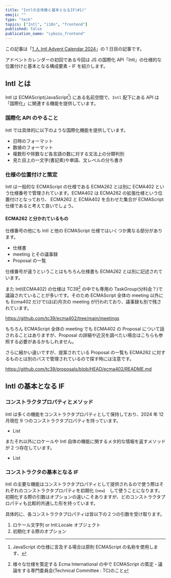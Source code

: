 ```yaml
---
title: "Intlの全体像と基本となるIF(#1)"
emoji: ""
type: "tech"
topics: ["Intl", "i18n", "frontend"]
published: false
publication_name: "cybozu_frontend"
---
```


この記事は「[1 人 Intl Advent Calendar 2024](https://adventar.org/calendars/10555)」の 1 日目の記事です。

アドベントカレンダーの初回である今回は JS の国際化 API「Intl」の仕様的な位置付けと基本となる構成要素・IF を紹介します。

## Intl とは

Intl は ECMAScript(JavaScript[^1]) にある名前空間で、`Intl` 配下にある API は「国際化」に関連する機能を提供しています。

### 国際化 API のやること

Intl では具体的に以下のような国際化機能を提供しています。

- 日時のフォーマット
- 数値のフォーマット
- 複数形や除数など各言語の数に対する文法上の分類判別
- 見た目上の一文字(書記素)や単語、文レベルの分ち書き

### 仕様の位置付けと策定

Intl は一般的な ECMAScript の仕様である ECMA262 とは別に ECMA402 という仕様番号で管理されています。ECMA402 は ECMA262 の拡張仕様という位置付けとなっており、 ECMA262 と ECMA402 を合わせた集合が ECMAScript 仕様であると考えて良いでしょう。

#### ECMA262 と分かれているもの

仕様番号の他にも Intl と他の ECMAScript 仕様ではいくつか異なる部分があります。

- 仕様書
- meeting とその議事録
- Proposal の一覧

仕様番号が違うということはもちろん仕様書も ECMA262 とは別に記述されています。

<!-- TODO 仕様書のリンク -->

また Intl(ECMA402) の仕様は TC39[^2] の中でも専用の TaskGroup(分科会？)で議論されていることが多いです。そのため ECMAScript 全体の meeting 以外にも Ecma402 だけで(ほぼ)月次の meeting が行われており、議事録も別で残されています。

https://github.com/tc39/ecma402/tree/main/meetings

もちろん ECMAScript 全体の meeting でも ECMA402 の Proposal について話されることはありますが、Proposal の詳細や近況を調べたい場合はこちらも参照する必要があるかもしれません。

さらに細かい違いですが、提案されている Proposal の一覧も ECMA262 に対するものとは別のパスで管理されているので探す時には注意です。

https://github.com/tc39/proposals/blob/HEAD/ecma402/README.md

## Intl の基本となる IF

### コンストラクタプロパティとメソッド

Intl は多くの機能をコンストラクタプロパティとして保持しており、2024 年 12 月現在 9 つのコンストラクタプロパティを持っています。

- List
<!-- todo list -->

またそれ以外にロケールや Intl 自体の機能に関するメタ的な情報を返すメソッドが 2 つ存在しています。

- List
<!-- todo list -->

### コンストラクタの基本となる IF

Intl の主要な機能はコンストラクタプロパティとして提供されるので使う際はそれぞれのコンストラクタプロパティを初期化 (`new`)　して使うことになります。初期化する際の引数はオプションの違いこそありますが、どのコンストラクタプロパティも比較的共通した形を持っています。

具体的に、各コンストラクタプロパティは皆以下の２つの引数を受け取ります。

1. ロケール文字列 or Intl.Locale オブジェクト
2. 初期化する際のオプション

[^1]: JavaScript の仕様に言及する場合は原則 ECMAScript の名称を使用します、
[^2]: 様々な仕様を策定する Ecma International の中で ECMAScript の策定・議論をする専門委員会(Technical Committee : TC)のこと
